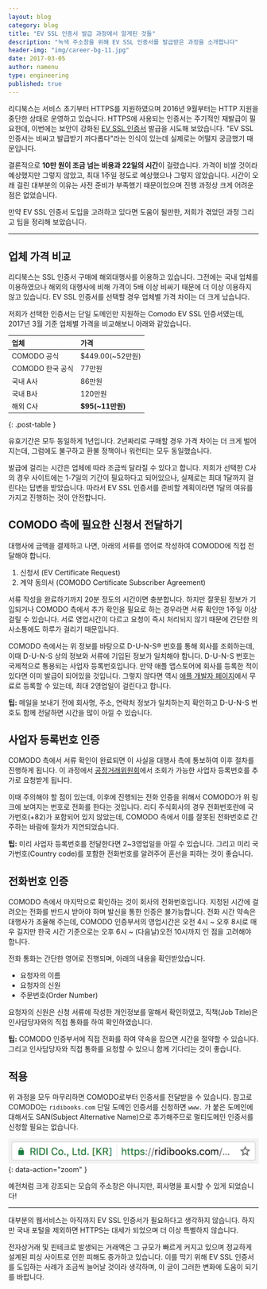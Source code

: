 ```yaml
---
layout: blog
category: blog
title: "EV SSL 인증서 발급 과정에서 알게된 것들"
description: "녹색 주소창을 위해 EV SSL 인증서를 발급받은 과정을 소개합니다"
header-img: "img/career-bg-11.jpg"
date: 2017-03-05
author: namenu
type: engineering
published: true
---
```


리디북스는 서비스 초기부터 HTTPS를 지원하였으며 2016년 9월부터는 HTTP 지원을 중단한 상태로 운영하고 있습니다. HTTPS에 사용되는 인증서는 주기적인 재발급이 필요한데, 이번에는 보안이 강화된 [EV SSL 인증서](https://en.wikipedia.org/wiki/Extended_Validation_Certificate) 발급을 시도해 보았습니다.
"EV SSL 인증서는 비싸고 발급받기 까다롭다"라는 인식이 있는데 실제로는 어떨지 궁금했기 때문입니다.

결론적으로 **10만 원이 조금 넘는 비용과 22일의 시간**이 걸렸습니다. 가격이 비쌀 것이라 예상했지만 그렇지 않았고, 최대 1주일 정도로 예상했으나 그렇지 않았습니다. 시간이 오래 걸린 대부분의 이유는 사전 준비가 부족했기 때문이었으며 진행 과정상 크게 어려운 점은 없었습니다.

만약 EV SSL 인증서 도입을 고려하고 있다면 도움이 될만한, 저희가 겪었던 과정 그리고 팁을 정리해 보았습니다.



---



## 업체 가격 비교

리디북스는 SSL 인증서 구매에 해외대행사를 이용하고 있습니다. 그전에는 국내 업체를 이용하였으나 해외의 대행사에 비해 가격이 5배 이상 비싸기 때문에 더 이상 이용하지 않고 있습니다. EV SSL 인증서를 선택할 경우 업체별 가격 차이는 더 크게 났습니다.

저희가 선택한 인증서는 단일 도메인만 지원하는 Comodo EV SSL 인증서였는데, 2017년 3월 기준 업체별 가격을 비교해보니 아래와 같았습니다.

| 업체         | 가격   |
|:------------|:--------------|
| COMODO 공식    | $449.00(~52만원) |
| COMODO 한국 공식 | 77만원           |
| 국내 A사        | 86만원           |
| 국내 B사        | 120만원          |
| 해외 C사     | **$95(~11만원)**     |
{: .post-table }

유효기간은 모두 동일하게 1년입니다. 2년짜리로 구매할 경우 가격 차이는 더 크게 벌어지는데, 그럼에도 불구하고 환불 정책이나 워런티는 모두 동일했습니다.

발급에 걸리는 시간은 업체에 따라 조금씩 달라질 수 있다고 합니다. 저희가 선택한 C사의 경우 사이트에는 1-7일의 기간이 필요하다고 되어있으나, 실제로는 최대 1달까지 걸린다는 답변을 받았습니다. 따라서 EV SSL 인증서를 준비할 계획이라면 1달의 여유를 가지고 진행하는 것이 안전합니다.



## COMODO 측에 필요한 신청서 전달하기

대행사에 금액을 결제하고 나면, 아래의 서류를 영어로 작성하여 COMODO에 직접 전달해야 합니다.

1. 신청서 (EV Certificate Request)
2. 계약 동의서 (COMODO Certificate Subscriber Agreement)

서류 작성을 완료하기까지 20분 정도의 시간이면 충분합니다. 하지만 잘못된 정보가 기입되거나 COMODO 측에서 추가 확인을 필요로 하는 경우라면 서류 확인만 1주일 이상 걸릴 수 있습니다. 서로 영업시간이 다르고 요청이 즉시 처리되지 않기 때문에 간단한 의사소통에도 하루가 걸리기 때문입니다.

COMODO 측에서는 위 정보를 바탕으로 D-U-N-S® 번호를 통해 회사를 조회하는데, 이때 D-U-N-S 상의 정보와 서류에 기입된 정보가 일치해야 합니다.  D-U-N-S 번호는 국제적으로 통용되는 사업자 등록번호입니다. 만약 애플 앱스토어에 회사를 등록한 적이 있다면 이미 발급이 되어있을 것입니다. 그렇지 않다면 역시 [애플 개발자 페이지](https://developer.apple.com/support/D-U-N-S/kr/)에서 무료로 등록할 수 있는데, 최대 2영업일이 걸린다고 합니다.

**팁:** 메일을 보내기 전에 회사명, 주소, 연락처 정보가 일치하는지 확인하고 D-U-N-S 번호도 함께 전달하면 시간을 많이 아낄 수 있습니다.



## 사업자 등록번호 인증

COMODO 측에서 서류 확인이 완료되면 이 사실을 대행사 측에 통보하여 이후 절차를 진행하게 됩니다. 이 과정에서 [공정거래위원회](http://www.ftc.go.kr/info/bizinfo/communicationViewPopup.jsp)에서 조회가 가능한 사업자 등록번호를 추가로 요청받게 됩니다.

이때 주의해야 할 점이 있는데, 이후에 진행되는 전화 인증을 위해서 COMODO가 위 링크에 보여지는 번호로 전화를 한다는 것입니다. 리디 주식회사의 경우 전화번호란에 국가번호(+82)가 포함되어 있지 않았는데, COMODO 측에서 이를 잘못된 전화번호로 간주하는 바람에 절차가 지연되었습니다.

**팁:** 미리 사업자 등록번호를 전달한다면 2~3영업일을 아낄 수 있습니다. 그리고 미리 국가번호(Country code)를 포함한 전화번호를 알려주어 혼선을 피하는 것이 좋습니다.



## 전화번호 인증

COMODO 측에서 마지막으로 확인하는 것이 회사의 전화번호입니다. 지정된 시간에 걸려오는 전화를 반드시 받아야 하며 발신을 통한 인증은 불가능합니다. 전화 시간 약속은 대행사가 조율해 주는데, COMODO 인증부서의 영업시간은 오전 4시 ~ 오후 8시로 매우 길지만 한국 시간 기준으로는 오후 6시 ~ (다음날)오전 10시까지 인 점을 고려해야 합니다.

전화 통화는 간단한 영어로 진행되며, 아래의 내용을 확인받았습니다.

- 요청자의 이름
- 요청자의 신원
- 주문번호(Order Number)

요청자의 신원은 신청 서류에 작성한 개인정보를 말해서 확인하였고, 직책(Job Title)은 인사담당자와의 직접 통화를 하여 확인하였습니다.

**팁:** COMODO 인증부서에 직접 전화를 하여 약속을 잡으면 시간을 절약할 수 있습니다. 그리고 인사담당자와 직접 통화를 요청할 수 있으니 함께 기다리는 것이 좋습니다.



## 적용

위 과정을 모두 마무리하면 COMODO로부터 인증서를 전달받을 수 있습니다. 참고로 COMODO는 `ridibooks.com` 단일 도메인 인증서를 신청하면 `www.` 가 붙은 도메인에 대해서도 SAN(Subject Alternative Name)으로 추가해주므로 멀티도메인 인증서를 신청할 필요는 없습니다.



![EV SSL이 적용된 모습](/img/blog/2017-03-05/greenbar.png){: data-action="zoom" }
<figcaption>예전처럼 크게 강조되는 모습의 주소창은 아니지만, 회사명을 표시할 수 있게 되었습니다!</figcaption>



---



대부분의 웹서비스는 아직까지 EV SSL 인증서가 필요하다고 생각하지 않습니다. 하지만 국내 포털을 제외하면 HTTPS는 대세가 되었으며 더 이상 특별하지 않습니다.

전자상거래 및 핀테크로 발생되는 거래액은 그 규모가 빠르게 커지고 있으며 정교하게 설계된 피싱 사이트로 인한 피해도 증가하고 있습니다. 이를 막기 위해 EV SSL 인증서를 도입하는 사례가 조금씩 늘어날 것이라 생각하며, 이 글이 그러한 변화에 도움이 되기를 바랍니다.

